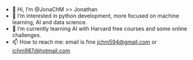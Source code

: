 - 👋 Hi, I’m @JonaChM >> Jonathan
- 👀 I’m interested in python development, more focused on machine learning, AI and data science. 
- 🌱 I’m currently learning AI with Harvard free courses and some online challenges.
- 📫 How to reach me: email is fine jchm594@gmail.com or jchm987@hotmail.com

<!---
JonaChM/JonaChM is a ✨ special ✨ repository because its `README.md` (this file) appears on your GitHub profile.
You can click the Preview link to take a look at your changes.
--->
